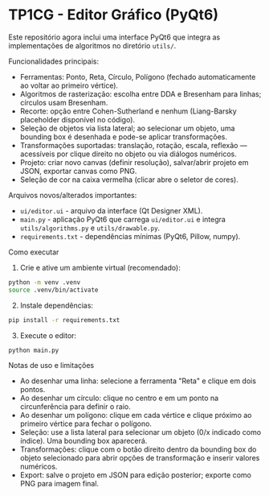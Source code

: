 # TP1CG - Editor Gráfico (PyQt6)

Este repositório agora inclui uma interface PyQt6 que integra as implementações de algoritmos no diretório `utils/`.

Funcionalidades principais:
- Ferramentas: Ponto, Reta, Círculo, Polígono (fechado automaticamente ao voltar ao primeiro vértice).
- Algoritmos de rasterização: escolha entre DDA e Bresenham para linhas; círculos usam Bresenham.
- Recorte: opção entre Cohen-Sutherland e nenhum (Liang-Barsky placeholder disponível no código).
- Seleção de objetos via lista lateral; ao selecionar um objeto, uma bounding box é desenhada e pode-se aplicar transformações.
- Transformações suportadas: translação, rotação, escala, reflexão — acessíveis por clique direito no objeto ou via diálogos numéricos.
- Projeto: criar novo canvas (definir resolução), salvar/abrir projeto em JSON, exportar canvas como PNG.
- Seleção de cor na caixa vermelha (clicar abre o seletor de cores).

Arquivos novos/alterados importantes:
- `ui/editor.ui` - arquivo da interface (Qt Designer XML).
- `main.py` - aplicação PyQt6 que carrega `ui/editor.ui` e integra `utils/algorithms.py` e `utils/drawable.py`.
- `requirements.txt` - dependências mínimas (PyQt6, Pillow, numpy).

Como executar

1. Crie e ative um ambiente virtual (recomendado):

```bash
python -m venv .venv
source .venv/bin/activate
```

2. Instale dependências:

```bash
pip install -r requirements.txt
```

3. Execute o editor:

```bash
python main.py
```

Notas de uso e limitações
- Ao desenhar uma linha: selecione a ferramenta "Reta" e clique em dois pontos.
- Ao desenhar um círculo: clique no centro e em um ponto na circunferência para definir o raio.
- Ao desenhar um polígono: clique em cada vértice e clique próximo ao primeiro vértice para fechar o polígono.
- Seleção: use a lista lateral para selecionar um objeto (0/x indicado como índice). Uma bounding box aparecerá.
- Transformações: clique com o botão direito dentro da bounding box do objeto selecionado para abrir opções de transformação e inserir valores numéricos.
- Export: salve o projeto em JSON para edição posterior; exporte como PNG para imagem final.
